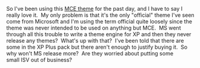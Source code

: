 So I've been using this [MCE
theme](http://blogs.geekdojo.net/ryan/archive/2004/06/30/2356.aspx) for
the past day, and I have to say I really love it.  My only problem is
that it's the only "official" theme I've seen come from Microsoft and
I'm using the term official quite loosely since the theme was never
intended to be used on anything but MCE.  MS went through all this
trouble to write a theme engine for XP and then they never release any
themes?  What's up with that?  I've been told that there are some in the
XP Plus pack but there aren't enough to justify buying it.  So why won't
MS release more?  Are they worried about putting some small ISV out of
business?
